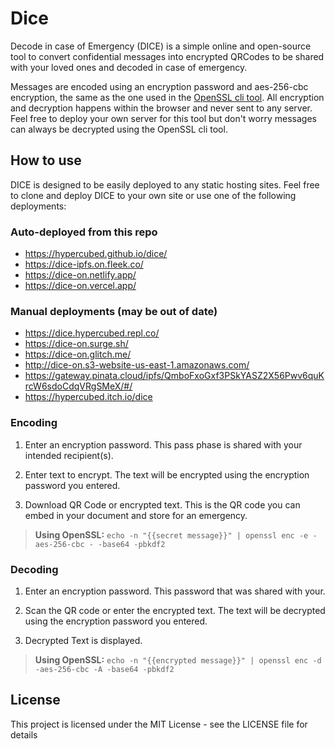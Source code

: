 # Dice

Decode in case of Emergency (DICE) is a simple online and open-source tool to convert confidential messages into encrypted QRCodes to be shared with your loved ones and decoded in case of emergency.

Messages are encoded using an encryption password and aes-256-cbc encryption, the same as the one used in the [OpenSSL cli tool](https://wiki.openssl.org/index.php/Command_Line_Utilities).  All encryption and decryption happens within the browser and never sent to any server.  Feel free to deploy your own server for this tool but don't worry messages can always be decrypted using the OpenSSL cli tool.

## How to use

DICE is designed to be easily deployed to any static hosting sites.  Feel free to clone and deploy DICE to your own site or use one of the following deployments:

### Auto-deployed from this repo

- https://hypercubed.github.io/dice/
- https://dice-ipfs.on.fleek.co/
- https://dice-on.netlify.app/
- https://dice-on.vercel.app/

### Manual deployments (may be out of date)

- https://dice.hypercubed.repl.co/
- https://dice-on.surge.sh/
- https://dice-on.glitch.me/
- http://dice-on.s3-website-us-east-1.amazonaws.com/
- https://gateway.pinata.cloud/ipfs/QmboFxoGxf3PSkYASZ2X56Pwv6quKrcW6sdoCdqVRgSMeX/#/
- https://hypercubed.itch.io/dice

### Encoding

1. Enter an encryption password.  This pass phase is shared with your intended recipient(s).

2. Enter text to encrypt.  The text will be encrypted using the encryption password you entered.

3. Download QR Code or encrypted text.  This is the QR code you can embed in your document and store for an emergency.

> **Using OpenSSL:** `echo -n "{{secret message}}" | openssl enc -e -aes-256-cbc - -base64 -pbkdf2`

### Decoding

1. Enter an encryption password.  This password that was shared with your.

2. Scan the QR code or enter the encrypted text.  The text will be decrypted using the encryption password you entered.

3. Decrypted Text is displayed.

> **Using OpenSSL:** `echo -n "{{encrypted message}}" | openssl enc -d -aes-256-cbc -A -base64 -pbkdf2`

## License

This project is licensed under the MIT License - see the LICENSE file for details

